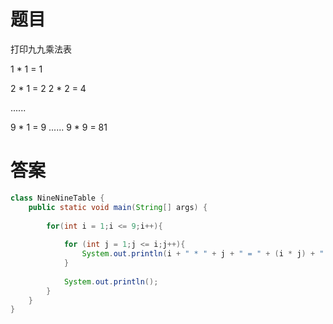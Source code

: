 # 题目

打印九九乘法表

1 * 1 = 1

2 * 1 = 2 2 * 2 = 4

......

9 * 1 = 9 ...... 9 * 9 = 81

# 答案

```java
class NineNineTable {
    public static void main(String[] args) {
        
        for(int i = 1;i <= 9;i++){
            
            for (int j = 1;j <= i;j++){
                System.out.println(i + " * " + j + " = " + (i * j) + " ");
            }
            
            System.out.println();
        }
    }
}
```

